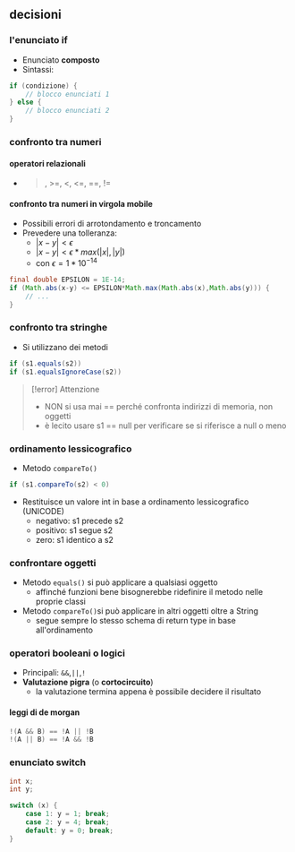 ## decisioni
### l'enunciato if
- Enunciato **composto**
- Sintassi:
```java
if (condizione) {
	// blocco enunciati 1
} else {
	// blocco enunciati 2
}
```
### confronto tra numeri
#### operatori relazionali
- >, >=, <, <=, \=\=, \!\=
#### confronto tra numeri in virgola mobile
- Possibili errori di arrotondamento e troncamento
- Prevedere una tolleranza:
	- $|x-y|<\epsilon$
	- $|x-y|<\epsilon*max(|x|,|y|)$
	- con $\epsilon=1*10^{-14}$
```java
final double EPSILON = 1E-14;
if (Math.abs(x-y) <= EPSILON*Math.max(Math.abs(x),Math.abs(y))) {
	// ...
}
```
### confronto tra stringhe
- Si utilizzano dei metodi
```java
if (s1.equals(s2)) 
if (s1.equalsIgnoreCase(s2))
```
> [!error] Attenzione
> - NON si usa mai == perché confronta indirizzi di memoria, non oggetti 
> - è lecito usare s1 == null per verificare se si riferisce a null o meno

### ordinamento lessicografico
- Metodo ```compareTo()```
```java
if (s1.compareTo(s2) < 0)
```
- Restituisce un valore int in base a ordinamento lessicografico (UNICODE)
	- negativo: s1 precede s2 
	- positivo: s1 segue s2
	- zero: s1 identico a s2
### confrontare oggetti
- Metodo ```equals()``` si può applicare a qualsiasi oggetto
	- affinché funzioni bene bisognerebbe ridefinire il metodo nelle proprie classi
- Metodo ```compareTo()```si può applicare in altri oggetti oltre a String
	- segue sempre lo stesso schema di return type in base all'ordinamento
### operatori booleani o logici
- Principali: ```&&```,```||```,```!```
- **Valutazione pigra** (o **cortocircuito**)
	- la valutazione termina appena è possibile decidere il risultato
#### leggi di de morgan
```java
!(A && B) == !A || !B
!(A || B) == !A && !B
```
### enunciato switch
```java
int x;
int y;

switch (x) {
	case 1: y = 1; break;
	case 2: y = 4; break;
	default: y = 0; break;
}
```
